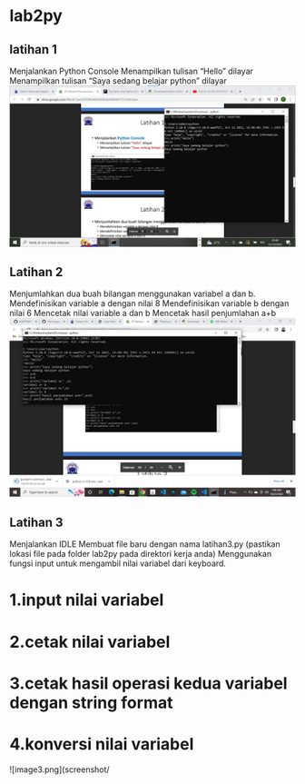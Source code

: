 # lab2py

## latihan 1 
Menjalankan Python Console
Menampilkan tulisan “Hello” dilayar
Menampilkan tulisan “Saya sedang belajar python” dilayar
![image1.png](screenshot/1.jpg)

## Latihan 2
Menjumlahkan dua buah bilangan menggunakan variabel a dan b.
Mendefinisikan variable a dengan nilai 8
Mendefinisikan variable b dengan nilai 6
Mencetak nilai variable a dan b
Mencetak hasil penjumlahan a+b
![image2.png](screenshot/2.jpg)

## Latihan 3
 Menjalankan IDLE
 Membuat file baru dengan nama latihan3.py (pastikan lokasi file
 pada folder lab2py pada direktori kerja anda)
 Menggunakan fungsi input untuk mengambil nilai variabel dari
 keyboard.
 # 1.input nilai variabel
 # 2.cetak nilai variabel
 # 3.cetak hasil operasi kedua variabel dengan string format
 # 4.konversi nilai variabel 

![image3.png](screenshot/